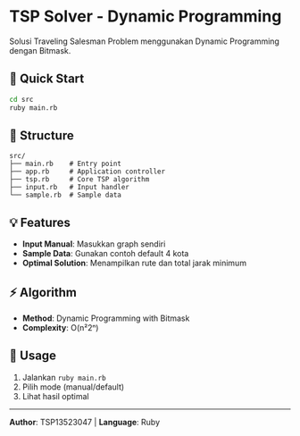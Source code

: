 # TSP Solver - Dynamic Programming

Solusi Traveling Salesman Problem menggunakan Dynamic Programming dengan Bitmask.

## 🚀 Quick Start

```bash
cd src
ruby main.rb
```

## 📁 Structure

```
src/
├── main.rb    # Entry point
├── app.rb     # Application controller
├── tsp.rb     # Core TSP algorithm
├── input.rb   # Input handler
└── sample.rb  # Sample data
```

## 💡 Features

- **Input Manual**: Masukkan graph sendiri
- **Sample Data**: Gunakan contoh default 4 kota
- **Optimal Solution**: Menampilkan rute dan total jarak minimum

## ⚡ Algorithm

- **Method**: Dynamic Programming with Bitmask
- **Complexity**: O(n²2ⁿ)

## 📝 Usage

1. Jalankan `ruby main.rb`
2. Pilih mode (manual/default)
3. Lihat hasil optimal

---
**Author**: TSP13523047 | **Language**: Ruby
